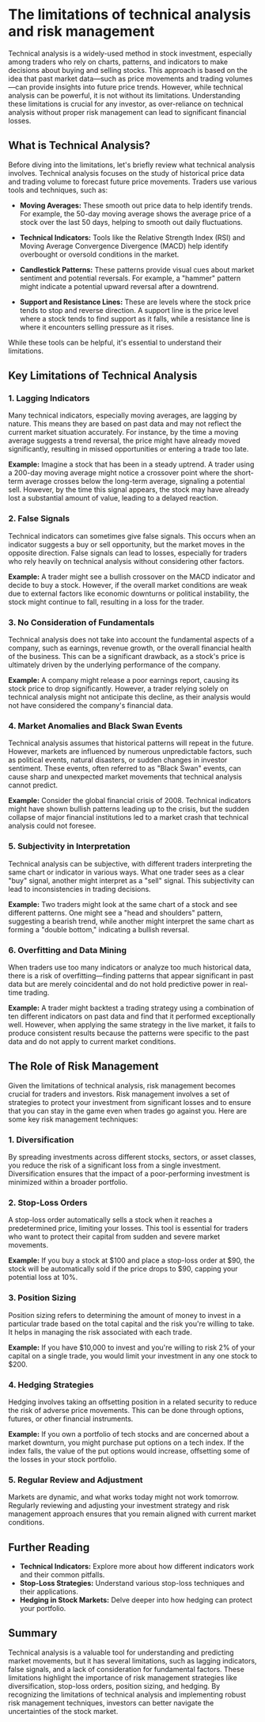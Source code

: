 # The limitations of technical analysis and risk management

Technical analysis is a widely-used method in stock investment, especially among traders who rely on charts, patterns, and indicators to make decisions about buying and selling stocks. This approach is based on the idea that past market data—such as price movements and trading volumes—can provide insights into future price trends. However, while technical analysis can be powerful, it is not without its limitations. Understanding these limitations is crucial for any investor, as over-reliance on technical analysis without proper risk management can lead to significant financial losses.

## What is Technical Analysis?

Before diving into the limitations, let's briefly review what technical analysis involves. Technical analysis focuses on the study of historical price data and trading volume to forecast future price movements. Traders use various tools and techniques, such as:

- **Moving Averages:** These smooth out price data to help identify trends. For example, the 50-day moving average shows the average price of a stock over the last 50 days, helping to smooth out daily fluctuations.
  
- **Technical Indicators:** Tools like the Relative Strength Index (RSI) and Moving Average Convergence Divergence (MACD) help identify overbought or oversold conditions in the market.

- **Candlestick Patterns:** These patterns provide visual cues about market sentiment and potential reversals. For example, a "hammer" pattern might indicate a potential upward reversal after a downtrend.

- **Support and Resistance Lines:** These are levels where the stock price tends to stop and reverse direction. A support line is the price level where a stock tends to find support as it falls, while a resistance line is where it encounters selling pressure as it rises.

While these tools can be helpful, it's essential to understand their limitations.

## Key Limitations of Technical Analysis

### 1. **Lagging Indicators**

Many technical indicators, especially moving averages, are lagging by nature. This means they are based on past data and may not reflect the current market situation accurately. For instance, by the time a moving average suggests a trend reversal, the price might have already moved significantly, resulting in missed opportunities or entering a trade too late.

**Example:** Imagine a stock that has been in a steady uptrend. A trader using a 200-day moving average might notice a crossover point where the short-term average crosses below the long-term average, signaling a potential sell. However, by the time this signal appears, the stock may have already lost a substantial amount of value, leading to a delayed reaction.

### 2. **False Signals**

Technical indicators can sometimes give false signals. This occurs when an indicator suggests a buy or sell opportunity, but the market moves in the opposite direction. False signals can lead to losses, especially for traders who rely heavily on technical analysis without considering other factors.

**Example:** A trader might see a bullish crossover on the MACD indicator and decide to buy a stock. However, if the overall market conditions are weak due to external factors like economic downturns or political instability, the stock might continue to fall, resulting in a loss for the trader.

### 3. **No Consideration of Fundamentals**

Technical analysis does not take into account the fundamental aspects of a company, such as earnings, revenue growth, or the overall financial health of the business. This can be a significant drawback, as a stock's price is ultimately driven by the underlying performance of the company.

**Example:** A company might release a poor earnings report, causing its stock price to drop significantly. However, a trader relying solely on technical analysis might not anticipate this decline, as their analysis would not have considered the company's financial data.

### 4. **Market Anomalies and Black Swan Events**

Technical analysis assumes that historical patterns will repeat in the future. However, markets are influenced by numerous unpredictable factors, such as political events, natural disasters, or sudden changes in investor sentiment. These events, often referred to as "Black Swan" events, can cause sharp and unexpected market movements that technical analysis cannot predict.

**Example:** Consider the global financial crisis of 2008. Technical indicators might have shown bullish patterns leading up to the crisis, but the sudden collapse of major financial institutions led to a market crash that technical analysis could not foresee.

### 5. **Subjectivity in Interpretation**

Technical analysis can be subjective, with different traders interpreting the same chart or indicator in various ways. What one trader sees as a clear "buy" signal, another might interpret as a "sell" signal. This subjectivity can lead to inconsistencies in trading decisions.

**Example:** Two traders might look at the same chart of a stock and see different patterns. One might see a "head and shoulders" pattern, suggesting a bearish trend, while another might interpret the same chart as forming a "double bottom," indicating a bullish reversal.

### 6. **Overfitting and Data Mining**

When traders use too many indicators or analyze too much historical data, there is a risk of overfitting—finding patterns that appear significant in past data but are merely coincidental and do not hold predictive power in real-time trading.

**Example:** A trader might backtest a trading strategy using a combination of ten different indicators on past data and find that it performed exceptionally well. However, when applying the same strategy in the live market, it fails to produce consistent results because the patterns were specific to the past data and do not apply to current market conditions.

## The Role of Risk Management

Given the limitations of technical analysis, risk management becomes crucial for traders and investors. Risk management involves a set of strategies to protect your investment from significant losses and to ensure that you can stay in the game even when trades go against you. Here are some key risk management techniques:

### 1. **Diversification**

By spreading investments across different stocks, sectors, or asset classes, you reduce the risk of a significant loss from a single investment. Diversification ensures that the impact of a poor-performing investment is minimized within a broader portfolio.

### 2. **Stop-Loss Orders**

A stop-loss order automatically sells a stock when it reaches a predetermined price, limiting your losses. This tool is essential for traders who want to protect their capital from sudden and severe market movements.

**Example:** If you buy a stock at $100 and place a stop-loss order at $90, the stock will be automatically sold if the price drops to $90, capping your potential loss at 10%.

### 3. **Position Sizing**

Position sizing refers to determining the amount of money to invest in a particular trade based on the total capital and the risk you're willing to take. It helps in managing the risk associated with each trade.

**Example:** If you have $10,000 to invest and you're willing to risk 2% of your capital on a single trade, you would limit your investment in any one stock to $200.

### 4. **Hedging Strategies**

Hedging involves taking an offsetting position in a related security to reduce the risk of adverse price movements. This can be done through options, futures, or other financial instruments.

**Example:** If you own a portfolio of tech stocks and are concerned about a market downturn, you might purchase put options on a tech index. If the index falls, the value of the put options would increase, offsetting some of the losses in your stock portfolio.

### 5. **Regular Review and Adjustment**

Markets are dynamic, and what works today might not work tomorrow. Regularly reviewing and adjusting your investment strategy and risk management approach ensures that you remain aligned with current market conditions.

## Further Reading

- **Technical Indicators:** Explore more about how different indicators work and their common pitfalls.
- **Stop-Loss Strategies:** Understand various stop-loss techniques and their applications.
- **Hedging in Stock Markets:** Delve deeper into how hedging can protect your portfolio.

## Summary

Technical analysis is a valuable tool for understanding and predicting market movements, but it has several limitations, such as lagging indicators, false signals, and a lack of consideration for fundamental factors. These limitations highlight the importance of risk management strategies like diversification, stop-loss orders, position sizing, and hedging. By recognizing the limitations of technical analysis and implementing robust risk management techniques, investors can better navigate the uncertainties of the stock market.